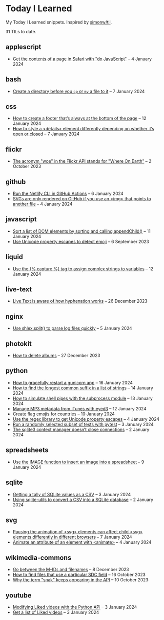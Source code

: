# Today I Learned

My Today I Learned snippets. Inspired by [simonw/til](https://github.com/simonw/til).

<!-- Search these TILs at https://til.alexwlchan.net/ -->

<!-- [[[cog
import frontmatter
import datetime
import html
import os
import re
from urllib.parse import quote as urlquote

import cog

subdir_names = [
    d
    for d in sorted(os.listdir("."))
    if os.path.isdir(d) and not d.startswith(".")
]

total_entries = 0

for i, dirname in enumerate(subdir_names, start=1):
    entries = len([f for f in os.listdir(dirname) if f.endswith(".md")])
    total_entries += entries

# When this list gets long enough, this will enable me to create
# an index of topic names.
#     cog.out(f'<a href="#{dirname}">{dirname}</a> ({entries})')
#
#     if i != len(subdir_names):
#         cog.out(" / ")
#     else:
#         cog.outl("")

cog.outl(f"{total_entries} TILs to date.")

for d in subdir_names:
    entries = []

    for f in os.listdir(d):
        if not f.endswith(".md"):
            continue

        fm = frontmatter.load(os.path.join(d, f))

        entries.append((f, fm))

    if not entries:
        continue

    cog.outl(f"\n## {d}\n")

    for f, fm in sorted(entries, key=lambda e: e[1]['date'], reverse=True):
        date = datetime.datetime.fromisoformat(fm['date'].split()[0]).strftime('%-d %B %Y')

        title = html.escape(f.replace(".md", ""))

        # Note: I use HTML instead of Markdown for this link because
        # Marked 2 (which I use for local Markdown previews) gets confused
        # by spaces in the URL portion of Markdown links.
        cog.outl(f'- <a href="https://github.com/alexwlchan/til/blob/main/{d}/{urlquote(f)}">{title}</a> – {date}')
]]]-->
31 TILs to date.

## applescript

- <a href="https://github.com/alexwlchan/til/blob/main/applescript/Get%20the%20contents%20of%20a%20page%20in%20Safari%20with%20%22do%20JavaScript%22.md">Get the contents of a page in Safari with &quot;do JavaScript&quot;</a> – 4 January 2024

## bash

- <a href="https://github.com/alexwlchan/til/blob/main/bash/Create%20a%20directory%20before%20you%20%60cp%60%20or%20%60mv%60%20a%20file%20to%20it.md">Create a directory before you `cp` or `mv` a file to it</a> – 7 January 2024

## css

- <a href="https://github.com/alexwlchan/til/blob/main/css/How%20to%20create%20a%20footer%20that%E2%80%99s%20always%20at%20the%20bottom%20of%20the%20page.md">How to create a footer that’s always at the bottom of the page</a> – 12 January 2024
- <a href="https://github.com/alexwlchan/til/blob/main/css/How%20to%20style%20a%20%3Cdetails%3E%20element%20differently%20depending%20on%20whether%20it%E2%80%99s%20open%20or%20closed.md">How to style a &lt;details&gt; element differently depending on whether it’s open or closed</a> – 7 January 2024

## flickr

- <a href="https://github.com/alexwlchan/til/blob/main/flickr/The%20acronym%20%22woe%22%20in%20the%20Flickr%20API%20stands%20for%20%22Where%20On%20Earth%22.md">The acronym &quot;woe&quot; in the Flickr API stands for &quot;Where On Earth&quot;</a> – 2 October 2023

## github

- <a href="https://github.com/alexwlchan/til/blob/main/github/Run%20the%20Netlify%20CLI%20in%20GitHub%20Actions.md">Run the Netlify CLI in GitHub Actions</a> – 6 January 2024
- <a href="https://github.com/alexwlchan/til/blob/main/github/SVGs%20are%20only%20rendered%20on%20GitHub%20if%20you%20use%20an%20%3Cimg%3E%20that%20points%20to%20another%20file.md">SVGs are only rendered on GitHub if you use an &lt;img&gt; that points to another file</a> – 4 January 2024

## javascript

- <a href="https://github.com/alexwlchan/til/blob/main/javascript/Sort%20a%20list%20of%20DOM%20elements%20by%20sorting%20and%20calling%20appendChild%28%29.md">Sort a list of DOM elements by sorting and calling appendChild()</a> – 11 January 2024
- <a href="https://github.com/alexwlchan/til/blob/main/javascript/Use%20Unicode%20property%20escapes%20to%20detect%20emoji.md">Use Unicode property escapes to detect emoji</a> – 6 September 2023

## liquid

- <a href="https://github.com/alexwlchan/til/blob/main/liquid/Use%20the%20%7B%25%20capture%20%25%7D%20tag%20to%20assign%20complex%20strings%20to%20variables.md">Use the {% capture %} tag to assign complex strings to variables</a> – 12 January 2024

## live-text

- <a href="https://github.com/alexwlchan/til/blob/main/live-text/Live%20Text%20is%20aware%20of%20how%20hyphenation%20works.md">Live Text is aware of how hyphenation works</a> – 26 December 2023

## nginx

- <a href="https://github.com/alexwlchan/til/blob/main/nginx/Use%20shlex.split%28%29%20to%20parse%20log%20files%20quickly.md">Use shlex.split() to parse log files quickly</a> – 5 January 2024

## photokit

- <a href="https://github.com/alexwlchan/til/blob/main/photokit/How%20to%20delete%20albums.md">How to delete albums</a> – 27 December 2023

## python

- <a href="https://github.com/alexwlchan/til/blob/main/python/How%20to%20gracefully%20restart%20a%20gunicorn%20app.md">How to gracefully restart a gunicorn app</a> – 16 January 2024
- <a href="https://github.com/alexwlchan/til/blob/main/python/How%20to%20find%20the%20longest%20common%20suffix%20in%20a%20list%20of%20strings.md">How to find the longest common suffix in a list of strings</a> – 14 January 2024
- <a href="https://github.com/alexwlchan/til/blob/main/python/How%20to%20simulate%20shell%20pipes%20with%20the%20subprocess%20module.md">How to simulate shell pipes with the subprocess module</a> – 13 January 2024
- <a href="https://github.com/alexwlchan/til/blob/main/python/Manage%20MP3%20metadata%20from%20iTunes%20with%20eyed3.md">Manage MP3 metadata from iTunes with eyed3</a> – 12 January 2024
- <a href="https://github.com/alexwlchan/til/blob/main/python/Create%20flag%20emojis%20for%20countries.md">Create flag emojis for countries</a> – 10 January 2024
- <a href="https://github.com/alexwlchan/til/blob/main/python/Use%20the%20regex%20library%20to%20get%20Unicode%20property%20escapes.md">Use the regex library to get Unicode property escapes</a> – 4 January 2024
- <a href="https://github.com/alexwlchan/til/blob/main/python/Run%20a%20randomly%20selected%20subset%20of%20tests%20with%20pytest.md">Run a randomly selected subset of tests with pytest</a> – 3 January 2024
- <a href="https://github.com/alexwlchan/til/blob/main/python/The%20sqlite3%20context%20manager%20doesn%E2%80%99t%20close%20connections.md">The sqlite3 context manager doesn’t close connections</a> – 2 January 2024

## spreadsheets

- <a href="https://github.com/alexwlchan/til/blob/main/spreadsheets/Use%20the%20IMAGE%20function%20to%20insert%20an%20image%20into%20a%20spreadsheet.md">Use the IMAGE function to insert an image into a spreadsheet</a> – 9 January 2024

## sqlite

- <a href="https://github.com/alexwlchan/til/blob/main/sqlite/Getting%20a%20tally%20of%20SQLite%20values%20as%20a%20CSV.md">Getting a tally of SQLite values as a CSV</a> – 3 January 2024
- <a href="https://github.com/alexwlchan/til/blob/main/sqlite/Using%20sqlite-utils%20to%20convert%20a%20CSV%20into%20a%20SQLite%20database.md">Using sqlite-utils to convert a CSV into a SQLite database</a> – 2 January 2024

## svg

- <a href="https://github.com/alexwlchan/til/blob/main/svg/Pausing%20the%20animation%20of%20%3Csvg%3E%20elements%20can%20affect%20child%20%3Csvg%3E%20elements%20differently%20in%20different%20browsers.md">Pausing the animation of &lt;svg&gt; elements can affect child &lt;svg&gt; elements differently in different browsers</a> – 7 January 2024
- <a href="https://github.com/alexwlchan/til/blob/main/svg/Animate%20an%20attribute%20of%20an%20element%20with%20%3Canimate%3E.md">Animate an attribute of an element with &lt;animate&gt;</a> – 4 January 2024

## wikimedia-commons

- <a href="https://github.com/alexwlchan/til/blob/main/wikimedia-commons/Go%20between%20the%20M-IDs%20and%20filenames.md">Go between the M-IDs and filenames</a> – 8 December 2023
- <a href="https://github.com/alexwlchan/til/blob/main/wikimedia-commons/How%20to%20find%20files%20that%20use%20a%20particular%20SDC%20field.md">How to find files that use a particular SDC field</a> – 16 October 2023
- <a href="https://github.com/alexwlchan/til/blob/main/wikimedia-commons/Why%20the%20term%20%22snak%22%20keeps%20appearing%20in%20the%20API.md">Why the term &quot;snak&quot; keeps appearing in the API</a> – 10 October 2023

## youtube

- <a href="https://github.com/alexwlchan/til/blob/main/youtube/Modifying%20Liked%20videos%20with%20the%20Python%20API.md">Modifying Liked videos with the Python API</a> – 3 January 2024
- <a href="https://github.com/alexwlchan/til/blob/main/youtube/Get%20a%20list%20of%20Liked%20videos.md">Get a list of Liked videos</a> – 3 January 2024
<!-- [[[end]]] (checksum: 7f2d737b9261aad98813a68a312313e2) -->
